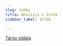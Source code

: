 ```yaml
---
slug: index
title: Analízis 2 Infók
sidebar_label: Infók

---
```

[Tárgy oldala](https://numanal.inf.elte.hu/~szili/Oktatas/An2_F_C_2020_osz/index_An2_F_2020_osz.htm)